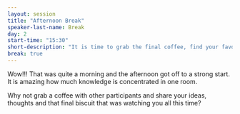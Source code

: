 ```yaml
---
layout: session
title: "Afternoon Break"
speaker-last-name: Break
day: 2
start-time: "15:30"
short-description: "It is time to grab the final coffee, find your favourite speaker and ask all the important questions."
break: true
---
```


Wow!!! That was quite a morning and the afternoon got off to a strong start.
It is amazing how much knowledge is concentrated in one room.

Why not grab a coffee with other participants and share your ideas, thoughts and that final biscuit that was watching you all this time?